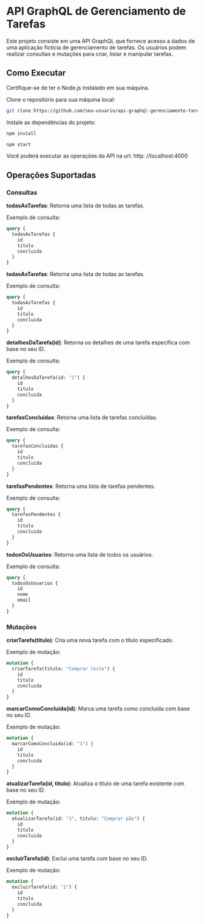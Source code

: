 # API GraphQL de Gerenciamento de Tarefas

Este projeto consiste em uma API GraphQL que fornece acesso a dados de uma aplicação fictícia de gerenciamento de tarefas. Os usuários podem realizar consultas e mutações para criar, listar e manipular tarefas.

## Como Executar
Certifique-se de ter o Node.js instalado em sua máquina.

Clone o repositório para sua máquina local:

```bash
git clone https://github.com/seu-usuario/api-graphql-gerenciamento-tarefas.git
```

Instale as dependências do projeto:
```bash
npm install
```

```bash
npm start
```

Você poderá executar as operações da API na url: http: //localhost:4000

## Operações Suportadas

### Consultas

**todasAsTarefas**: Retorna uma lista de todas as tarefas.

Exemplo de consulta:
```graphql
query {
  todasAsTarefas {
    id
    titulo
    concluida
  }
}
```
**todasAsTarefas**: Retorna uma lista de todas as tarefas.

Exemplo de consulta:
```graphql
query {
  todasAsTarefas {
    id
    titulo
    concluida
  }
}
```

**detalhesDaTarefa(id)**: Retorna os detalhes de uma tarefa específica com base no seu ID.

Exemplo de consulta:

```graphql
query {
  detalhesDaTarefa(id: "1") {
    id
    titulo
    concluida
  }
}
```
**tarefasConcluidas**: Retorna uma lista de tarefas concluídas.

Exemplo de consulta:

```graphql
query {
  tarefasConcluidas {
    id
    titulo
    concluida
  }
}
```
**tarefasPendentes**: Retorna uma lista de tarefas pendentes.

Exemplo de consulta:

```graphql
query {
  tarefasPendentes {
    id
    titulo
    concluida
  }
}
```

**todosOsUsuarios**: Retorna uma lista de todos os usuários.

Exemplo de consulta:

```graphql
query {
  todosOsUsuarios {
    id
    nome
    email
  }
}
```
### Mutações

**criarTarefa(titulo)**: Cria uma nova tarefa com o título especificado.

Exemplo de mutação:

```graphql
mutation {
  criarTarefa(titulo: "Comprar leite") {
    id
    titulo
    concluida
  }
}
```
**marcarComoConcluida(id)**: Marca uma tarefa como concluída com base no seu ID.

Exemplo de mutação:

```graphql
mutation {
  marcarComoConcluida(id: "1") {
    id
    titulo
    concluida
  }
}
```
**atualizarTarefa(id, titulo)**: Atualiza o título de uma tarefa existente com base no seu ID.

Exemplo de mutação:

```graphql
mutation {
  atualizarTarefa(id: "1", titulo: "Comprar pão") {
    id
    titulo
    concluida
  }
}
```
**excluirTarefa(id)**: Exclui uma tarefa com base no seu ID.

Exemplo de mutação:

```graphql
mutation {
  excluirTarefa(id: "1") {
    id
    titulo
    concluida
  }
}
```
